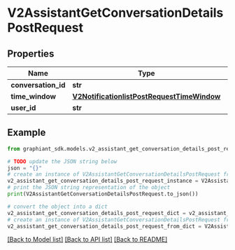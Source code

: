 # V2AssistantGetConversationDetailsPostRequest


## Properties

Name | Type | Description | Notes
------------ | ------------- | ------------- | -------------
**conversation_id** | **str** |  | [optional] 
**time_window** | [**V2NotificationlistPostRequestTimeWindow**](V2NotificationlistPostRequestTimeWindow.md) |  | [optional] 
**user_id** | **str** |  | [optional] 

## Example

```python
from graphiant_sdk.models.v2_assistant_get_conversation_details_post_request import V2AssistantGetConversationDetailsPostRequest

# TODO update the JSON string below
json = "{}"
# create an instance of V2AssistantGetConversationDetailsPostRequest from a JSON string
v2_assistant_get_conversation_details_post_request_instance = V2AssistantGetConversationDetailsPostRequest.from_json(json)
# print the JSON string representation of the object
print(V2AssistantGetConversationDetailsPostRequest.to_json())

# convert the object into a dict
v2_assistant_get_conversation_details_post_request_dict = v2_assistant_get_conversation_details_post_request_instance.to_dict()
# create an instance of V2AssistantGetConversationDetailsPostRequest from a dict
v2_assistant_get_conversation_details_post_request_from_dict = V2AssistantGetConversationDetailsPostRequest.from_dict(v2_assistant_get_conversation_details_post_request_dict)
```
[[Back to Model list]](../README.md#documentation-for-models) [[Back to API list]](../README.md#documentation-for-api-endpoints) [[Back to README]](../README.md)


